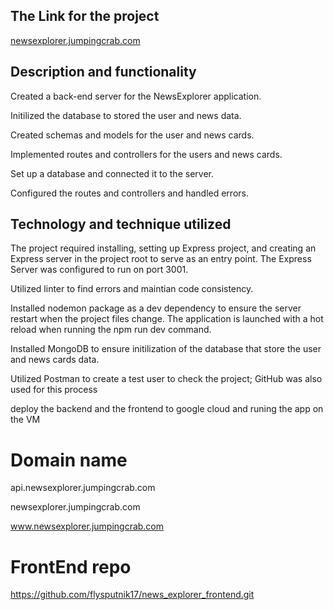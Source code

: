 ## The Link for the project

<a href="https://newsexplorer.jumpingcrab.com" target="blank">newsexplorer.jumpingcrab.com</a>

## Description and functionality

Created a back-end server for the NewsExplorer application.

Initilized the database to stored the user and news data.

Created schemas and models for the user and news cards.

Implemented routes and controllers for the users and news cards.

Set up a database and connected it to the server.

Configured the routes and controllers and handled errors.

## Technology and technique utilized

The project required installing, setting up Express project, and creating an
Express server in the project root to serve as an entry point. The Express Server was configured to run on port 3001.

Utilized linter to find errors and maintian code consistency.

Installed nodemon package as a dev dependency to ensure the server restart when the project files change. The application is launched with a hot reload when running the npm run dev command.

Installed MongoDB to ensure initilization of the database that store the user and news cards data.

Utilized Postman to create a test user to check the project; GitHub was also used for this process

deploy the backend and the frontend to google cloud and runing the app on the VM

# Domain name

api.newsexplorer.jumpingcrab.com

newsexplorer.jumpingcrab.com

www.newsexplorer.jumpingcrab.com

# FrontEnd repo

https://github.com/flysputnik17/news_explorer_frontend.git
